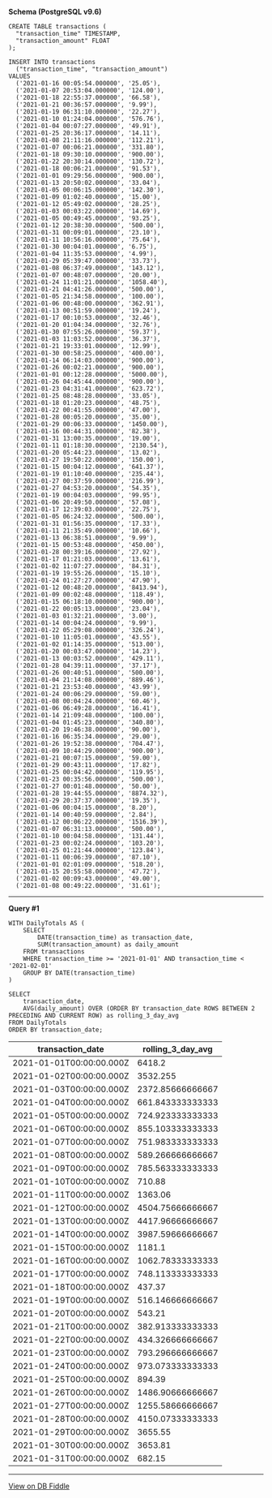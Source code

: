 **Schema (PostgreSQL v9.6)**

    CREATE TABLE transactions (
      "transaction_time" TIMESTAMP,
      "transaction_amount" FLOAT
    );
    
    INSERT INTO transactions
      ("transaction_time", "transaction_amount")
    VALUES
      ('2021-01-16 00:05:54.000000', '25.05'),
      ('2021-01-07 20:53:04.000000', '124.00'),
      ('2021-01-18 22:55:37.000000', '66.58'),
      ('2021-01-21 00:36:57.000000', '9.99'),
      ('2021-01-19 06:31:10.000000', '22.27'),
      ('2021-01-10 01:24:04.000000', '576.76'),
      ('2021-01-04 00:07:27.000000', '49.91'),
      ('2021-01-25 20:36:17.000000', '14.11'),
      ('2021-01-08 21:11:16.000000', '112.21'),
      ('2021-01-07 00:06:21.000000', '331.80'),
      ('2021-01-18 09:30:10.000000', '900.00'),
      ('2021-01-22 20:30:14.000000', '130.72'),
      ('2021-01-18 00:06:21.000000', '91.53'),
      ('2021-01-01 09:29:56.000000', '900.00'),
      ('2021-01-13 20:50:02.000000', '33.04'),
      ('2021-01-05 00:06:15.000000', '142.30'),
      ('2021-01-09 01:02:40.000000', '15.00'),
      ('2021-01-12 05:49:02.000000', '28.25'),
      ('2021-01-03 00:03:22.000000', '14.69'),
      ('2021-01-05 00:49:45.000000', '93.25'),
      ('2021-01-12 20:38:30.000000', '500.00'),
      ('2021-01-31 00:09:01.000000', '23.10'),
      ('2021-01-11 10:56:16.000000', '75.64'),
      ('2021-01-30 00:04:01.000000', '6.75'),
      ('2021-01-04 11:35:53.000000', '4.99'),
      ('2021-01-29 05:39:47.000000', '33.73'),
      ('2021-01-08 06:37:49.000000', '143.12'),
      ('2021-01-07 00:48:07.000000', '20.00'),
      ('2021-01-24 11:01:21.000000', '1058.40'),
      ('2021-01-21 04:41:26.000000', '500.00'),
      ('2021-01-05 21:34:58.000000', '100.00'),
      ('2021-01-06 00:48:00.000000', '362.91'),
      ('2021-01-13 00:51:59.000000', '19.24'),
      ('2021-01-17 00:10:53.000000', '32.46'),
      ('2021-01-20 01:04:34.000000', '32.76'),
      ('2021-01-30 07:55:26.000000', '59.37'),
      ('2021-01-03 11:03:52.000000', '36.37'),
      ('2021-01-21 19:33:01.000000', '12.99'),
      ('2021-01-30 00:58:25.000000', '400.00'),
      ('2021-01-14 06:14:03.000000', '900.00'),
      ('2021-01-26 00:02:21.000000', '900.00'),
      ('2021-01-01 00:12:28.000000', '5000.00'),
      ('2021-01-26 04:45:44.000000', '900.00'),
      ('2021-01-23 04:31:41.000000', '623.72'),
      ('2021-01-25 08:48:28.000000', '33.05'),
      ('2021-01-18 01:20:23.000000', '48.75'),
      ('2021-01-22 00:41:55.000000', '47.00'),
      ('2021-01-28 00:05:20.000000', '35.00'),
      ('2021-01-29 00:06:33.000000', '1450.00'),
      ('2021-01-16 00:44:31.000000', '82.38'),
      ('2021-01-31 13:00:35.000000', '19.00'),
      ('2021-01-11 01:18:30.000000', '2130.54'),
      ('2021-01-20 05:44:23.000000', '13.02'),
      ('2021-01-27 19:50:22.000000', '150.00'),
      ('2021-01-15 00:04:12.000000', '641.37'),
      ('2021-01-19 01:10:40.000000', '235.44'),
      ('2021-01-27 00:37:59.000000', '216.99'),
      ('2021-01-27 04:53:20.000000', '54.35'),
      ('2021-01-19 00:04:03.000000', '99.95'),
      ('2021-01-06 20:49:50.000000', '57.08'),
      ('2021-01-17 12:39:03.000000', '22.75'),
      ('2021-01-05 06:24:32.000000', '500.00'),
      ('2021-01-31 01:56:35.000000', '17.33'),
      ('2021-01-11 21:35:49.000000', '10.66'),
      ('2021-01-13 06:38:51.000000', '9.99'),
      ('2021-01-15 00:53:48.000000', '450.00'),
      ('2021-01-28 00:39:16.000000', '27.92'),
      ('2021-01-17 01:21:03.000000', '13.61'),
      ('2021-01-02 11:07:27.000000', '84.31'),
      ('2021-01-19 19:55:26.000000', '15.10'),
      ('2021-01-24 01:27:27.000000', '47.90'),
      ('2021-01-12 00:48:20.000000', '8413.94'),
      ('2021-01-09 00:02:48.000000', '118.49'),
      ('2021-01-15 06:18:10.000000', '900.00'),
      ('2021-01-22 00:05:13.000000', '23.04'),
      ('2021-01-03 01:32:21.000000', '3.00'),
      ('2021-01-14 00:04:24.000000', '9.99'),
      ('2021-01-22 05:29:08.000000', '326.24'),
      ('2021-01-10 11:05:01.000000', '43.55'),
      ('2021-01-02 01:14:35.000000', '513.00'),
      ('2021-01-20 00:03:47.000000', '14.23'),
      ('2021-01-13 00:03:52.000000', '429.11'),
      ('2021-01-28 04:39:11.000000', '37.17'),
      ('2021-01-26 00:40:51.000000', '500.00'),
      ('2021-01-04 21:14:08.000000', '889.46'),
      ('2021-01-21 23:53:40.000000', '43.99'),
      ('2021-01-24 00:06:29.000000', '59.00'),
      ('2021-01-08 00:04:24.000000', '60.46'),
      ('2021-01-06 06:49:28.000000', '16.41'),
      ('2021-01-14 21:09:48.000000', '100.00'),
      ('2021-01-04 01:45:23.000000', '340.80'),
      ('2021-01-20 19:46:38.000000', '90.00'),
      ('2021-01-16 06:35:34.000000', '29.00'),
      ('2021-01-26 19:52:38.000000', '704.47'),
      ('2021-01-09 10:44:29.000000', '900.00'),
      ('2021-01-21 00:07:15.000000', '59.00'),
      ('2021-01-29 00:43:11.000000', '17.82'),
      ('2021-01-25 00:04:42.000000', '119.95'),
      ('2021-01-23 00:35:56.000000', '500.00'),
      ('2021-01-27 00:01:48.000000', '50.00'),
      ('2021-01-28 19:44:55.000000', '8874.32'),
      ('2021-01-29 20:37:37.000000', '19.35'),
      ('2021-01-06 00:04:15.000000', '8.20'),
      ('2021-01-14 00:40:59.000000', '2.84'),
      ('2021-01-12 00:06:22.000000', '1516.39'),
      ('2021-01-07 06:31:13.000000', '500.00'),
      ('2021-01-10 00:04:58.000000', '131.44'),
      ('2021-01-23 00:02:24.000000', '103.20'),
      ('2021-01-25 01:21:44.000000', '123.84'),
      ('2021-01-11 00:06:39.000000', '87.10'),
      ('2021-01-01 02:01:09.000000', '518.20'),
      ('2021-01-15 20:55:58.000000', '47.72'),
      ('2021-01-02 00:09:43.000000', '49.00'),
      ('2021-01-08 00:49:22.000000', '31.61');

---

**Query #1**

    WITH DailyTotals AS (
        SELECT
            DATE(transaction_time) as transaction_date,
            SUM(transaction_amount) as daily_amount
        FROM transactions
        WHERE transaction_time >= '2021-01-01' AND transaction_time < '2021-02-01'
        GROUP BY DATE(transaction_time)
    )
    
    SELECT
        transaction_date,
        AVG(daily_amount) OVER (ORDER BY transaction_date ROWS BETWEEN 2 PRECEDING AND CURRENT ROW) as rolling_3_day_avg
    FROM DailyTotals
    ORDER BY transaction_date;

| transaction_date         | rolling_3_day_avg |
| ------------------------ | ----------------- |
| 2021-01-01T00:00:00.000Z | 6418.2            |
| 2021-01-02T00:00:00.000Z | 3532.255          |
| 2021-01-03T00:00:00.000Z | 2372.85666666667  |
| 2021-01-04T00:00:00.000Z | 661.843333333333  |
| 2021-01-05T00:00:00.000Z | 724.923333333333  |
| 2021-01-06T00:00:00.000Z | 855.103333333333  |
| 2021-01-07T00:00:00.000Z | 751.983333333333  |
| 2021-01-08T00:00:00.000Z | 589.266666666667  |
| 2021-01-09T00:00:00.000Z | 785.563333333333  |
| 2021-01-10T00:00:00.000Z | 710.88            |
| 2021-01-11T00:00:00.000Z | 1363.06           |
| 2021-01-12T00:00:00.000Z | 4504.75666666667  |
| 2021-01-13T00:00:00.000Z | 4417.96666666667  |
| 2021-01-14T00:00:00.000Z | 3987.59666666667  |
| 2021-01-15T00:00:00.000Z | 1181.1            |
| 2021-01-16T00:00:00.000Z | 1062.78333333333  |
| 2021-01-17T00:00:00.000Z | 748.113333333333  |
| 2021-01-18T00:00:00.000Z | 437.37            |
| 2021-01-19T00:00:00.000Z | 516.146666666667  |
| 2021-01-20T00:00:00.000Z | 543.21            |
| 2021-01-21T00:00:00.000Z | 382.913333333333  |
| 2021-01-22T00:00:00.000Z | 434.326666666667  |
| 2021-01-23T00:00:00.000Z | 793.296666666667  |
| 2021-01-24T00:00:00.000Z | 973.073333333333  |
| 2021-01-25T00:00:00.000Z | 894.39            |
| 2021-01-26T00:00:00.000Z | 1486.90666666667  |
| 2021-01-27T00:00:00.000Z | 1255.58666666667  |
| 2021-01-28T00:00:00.000Z | 4150.07333333333  |
| 2021-01-29T00:00:00.000Z | 3655.55           |
| 2021-01-30T00:00:00.000Z | 3653.81           |
| 2021-01-31T00:00:00.000Z | 682.15            |

---

[View on DB Fiddle](https://www.db-fiddle.com/f/c5d5A2BmpSf9Gwjs7Bw3sw/0)